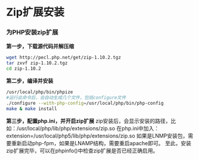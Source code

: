 Zip扩展安装
===
### 为PHP安装zip扩展
**第一步，下载源代码并解压缩**
```bash
wget http://pecl.php.net/get/zip-1.10.2.tgz
tar zxvf zip-1.10.2.tgz
cd zip-1.10.2
```
**第二步，编译并安装**
```bash
/usr/local/php/bin/phpize
#运行此命令后，会自动生成几个文件，包括configure文件
./configure --with-php-config=/usr/local/php/bin/php-config
make & make install
```
**第三步，配置php.ini，并开启zip扩展**
zip安装后，会显示安装的路径，比如：/usr/local/php/lib/php/extensions/zip.so
在php.ini中加入： extension=/usr/local/php5/lib/php/extensions/zip.so
如果是LNMP安装包，需要重新启动php-fpm，如果是LNAMP结构，需要重启apache即可。
至此，安装zip扩展完毕，可以在phpinfo()中检查zip扩展是否已经正确启用。